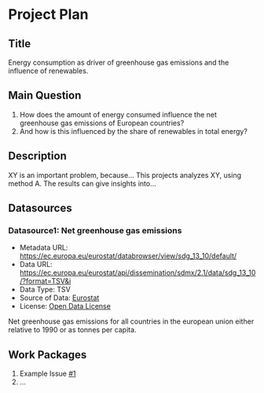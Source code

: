 # Project Plan

## Title
<!-- Give your project a short title. -->
Energy consumption as driver of greenhouse gas emissions and the influence of renewables.

## Main Question

<!-- Think about one main question you want to answer based on the data. -->
1. How does the amount of energy consumed influence the net greenhouse gas emissions of European countries?
2. And how is this influenced by the share of renewables in total energy?

## Description

<!-- Describe your data science project in max. 200 words. Consider writing about why and how you attempt it. -->
XY is an important problem, because... This projects analyzes XY, using method A. The results can give insights into...

## Datasources

<!-- Describe each datasources you plan to use in a section. Use the prefic "DatasourceX" where X is the id of the datasource. -->

### Datasource1: Net greenhouse gas emissions
* Metadata URL: https://ec.europa.eu/eurostat/databrowser/view/sdg_13_10/default/
* Data URL: https://ec.europa.eu/eurostat/api/dissemination/sdmx/2.1/data/sdg_13_10/?format=TSV&i
* Data Type: TSV
* Source of Data: [Eurostat](https://ec.europa.eu/eurostat/databrowser/view/sdg_13_10/default/)
* License: [Open Data License](https://ec.europa.eu/eurostat/about-us/policies/copyright)

Net greenhouse gas emissions for all countries in the european union either relative to 1990 or as tonnes per capita.

## Work Packages

<!-- List of work packages ordered sequentially, each pointing to an issue with more details. -->

1. Example Issue [#1][i1]
2. ...

[i1]: https://github.com/jvalue/made-template/issues/1
